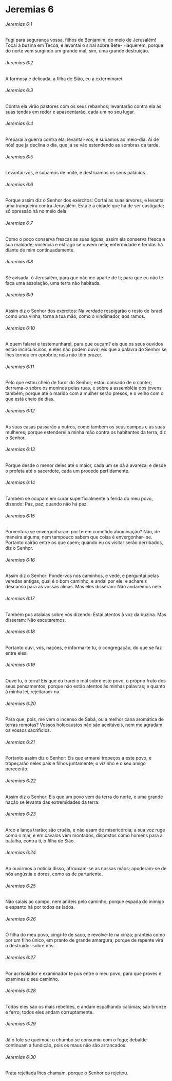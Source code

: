 # Jeremias 6

###### Jeremias 6:1

Fugi para segurança vossa, filhos de Benjamim, do meio de Jerusalém! Tocai a buzina em Tecoa, e levantai o sinal sobre Bete- Haquerem; porque do norte vem surgindo um grande mal, sim, uma grande destruição.

###### Jeremias 6:2

A formosa e delicada, a filha de Sião, eu a exterminarei.

###### Jeremias 6:3

Contra ela virão pastores com os seus rebanhos; levantarão contra ela as suas tendas em redor e apascentarão, cada um no seu lugar.

###### Jeremias 6:4

Preparai a guerra contra ela; levantai-vos, e subamos ao meio-dia. Ai de nós! que ja declina o dia, que já se vão estendendo as sombras da tarde.

###### Jeremias 6:5

Levantai-vos, e subamos de noite, e destruamos os seus palácios.

###### Jeremias 6:6

Porque assim diz o Senhor dos exércitos: Cortai as suas árvores, e levantai uma tranqueira contra Jerusalém. Esta é a cidade que há de ser castigada; só opressão há no meio dela.

###### Jeremias 6:7

Como o poço conserva frescas as suas águas, assim ela conserva fresca a sua maldade; violência e estrago se ouvem nela; enfermidade e feridas há diante de mim continuadamente.

###### Jeremias 6:8

Sê avisada, ó Jerusalém, para que não me aparte de ti; para que eu não te faça uma assolação, uma terra não habitada.

###### Jeremias 6:9

Assim diz o Senhor dos exércitos: Na verdade respigarão o resto de Israel como uma vinha; torna a tua mão, como o vindimador, aos ramos.

###### Jeremias 6:10

A quem falarei e testemunharei, para que ouçam? eis que os seus ouvidos estão incircuncisos, e eles não podem ouvir; eis que a palavra do Senhor se lhes tornou em opróbrio; nela não têm prazer.

###### Jeremias 6:11

Pelo que estou cheio de furor do Senhor; estou cansado de o conter; derrama-o sobre os meninos pelas ruas, e sobre a assembléia dos jovens também; porque até o marido com a mulher serão presos, e o velho com o que está cheio de dias.

###### Jeremias 6:12

As suas casas passarão a outros, como também os seus campos e as suas mulheres; porque estenderei a minha mão contra os habitantes da terra, diz o Senhor.

###### Jeremias 6:13

Porque desde o menor deles até o maior, cada um se dá à avareza; e desde o profeta até o sacerdote, cada um procede perfidamente.

###### Jeremias 6:14

Também se ocupam em curar superficialmente a ferida do meu povo, dizendo: Paz, paz; quando não há paz.

###### Jeremias 6:15

Porventura se envergonharam por terem cometido abominação? Não, de maneira alguma; nem tampouco sabem que coisa é envergonhar- se. Portanto cairão entre os que caem; quando eu os visitar serão derribados, diz o Senhor.

###### Jeremias 6:16

Assim diz o Senhor: Ponde-vos nos caminhos, e vede, e perguntai pelas veredas antigas, qual é o bom caminho, e andai por ele; e achareis descanso para as vossas almas. Mas eles disseram: Não andaremos nele.

###### Jeremias 6:17

Também pus atalaias sobre vós dizendo: Estai atentos à voz da buzina. Mas disseram: Não escutaremos.

###### Jeremias 6:18

Portanto ouvi, vós, nações, e informa-te tu, ó congregação, do que se faz entre eles!

###### Jeremias 6:19

Ouve tu, ó terra! Eis que eu trarei o mal sobre este povo, o próprio fruto dos seus pensamentos; porque não estão atentos às minhas palavras; e quanto à minha lei, rejeitaram-na.

###### Jeremias 6:20

Para que, pois, me vem o incenso de Sabá, ou a melhor cana aromática de terras remotas? Vossos holocaustos não são aceitáveis, nem me agradam os vossos sacrifícios.

###### Jeremias 6:21

Portanto assim diz o Senhor: Eis que armarei tropeços a este povo, e tropeçarão neles pais e filhos juntamente; o vizinho e o seu amigo perecerão.

###### Jeremias 6:22

Assim diz o Senhor: Eis que um povo vem da terra do norte, e uma grande nação se levanta das extremidades da terra.

###### Jeremias 6:23

Arco e lança trarão; são cruéis, e não usam de misericórdia; a sua voz ruge como o mar, e em cavalos vêm montados, dispostos como homens para a batalha, contra ti, ó filha de Sião.

###### Jeremias 6:24

Ao ouvirmos a notícia disso, afrouxam-se as nossas mãos; apoderam-se de nós angústia e dores, como as de parturiente.

###### Jeremias 6:25

Não saiais ao campo, nem andeis pelo caminho; porque espada do inimigo e espanto há por todos os lados.

###### Jeremias 6:26

Ó filha do meu povo, cingi-te de saco, e revolve-te na cinza; pranteia como por um filho único, em pranto de grande amargura; porque de repente virá o destruidor sobre nós.

###### Jeremias 6:27

Por acrisolador e examinador te pus entre o meu povo, para que proves e examines o seu caminho.

###### Jeremias 6:28

Todos eles são os mais rebeldes, e andam espalhando calúnias; são bronze e ferro; todos eles andam corruptamente.

###### Jeremias 6:29

Já o fole se queimou; o chumbo se consumiu com o fogo; debalde continuam a fundição, pois os maus não são arrancados.

###### Jeremias 6:30

Prata rejeitada lhes chamam, porque o Senhor os rejeitou.

